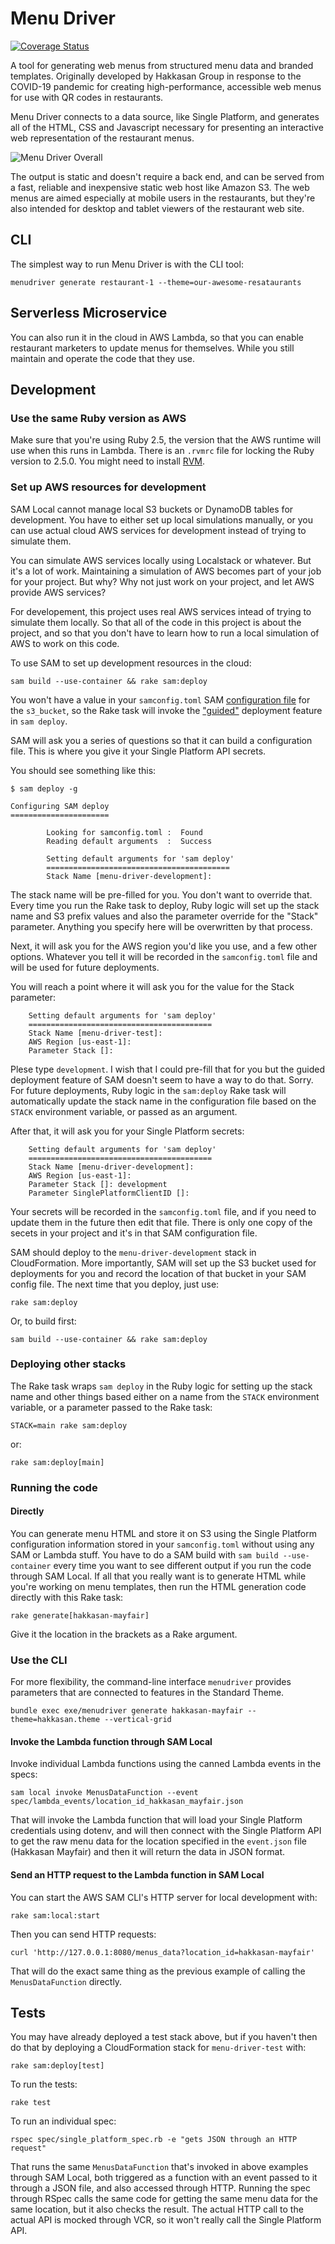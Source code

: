# Menu Driver

[![Coverage Status](https://coveralls.io/repos/github/VenueDriver/menu-driver/badge.svg?branch=production)](https://coveralls.io/github/VenueDriver/menu-driver?branch=production)

A tool for generating web menus from structured menu data and branded templates.  Originally developed by Hakkasan Group in response to the COVID-19 pandemic for creating high-performance, accessible web menus for use with QR codes in restaurants.

Menu Driver connects to a data source, like Single Platform, and generates all of the HTML, CSS and Javascript necessary for presenting an interactive web representation of the restaurant menus.

![Menu Driver Overall](https://raw.githubusercontent.com/menu-driver/menu-driver/production/docs/images/Menu_Driver_Overall.png)

The output is static and doesn't require a back end, and can be served from a fast, reliable and inexpensive static web host like Amazon S3.  The web menus are aimed especially at mobile users in the restaurants, but they're also intended for desktop and tablet viewers of the restaurant web site.

## CLI

The simplest way to run Menu Driver is with the CLI tool:

    menudriver generate restaurant-1 --theme=our-awesome-resataurants

## Serverless Microservice

You can also run it in the cloud in AWS Lambda, so that you can enable restaurant marketers to update menus for themselves.  While you still maintain and operate the code that they use.

## Development

### Use the same Ruby version as AWS

Make sure that you're using Ruby 2.5, the version that the AWS runtime will use when this runs in Lambda.  There is an `.rvmrc` file for locking the Ruby version to 2.5.0.  You might need to install [RVM](https://rvm.io/rvm/install).

### Set up AWS resources for development

SAM Local cannot manage local S3 buckets or DynamoDB tables for development.
You have to either set up local simulations manually, or you can use actual
cloud AWS services for development instead of trying to simulate them.

You can simulate AWS services locally using Localstack or whatever.  But it's
a lot of work.  Maintaining a simulation of AWS becomes part of your job for
your project.  But why?  Why not just work on your project, and let AWS
provide AWS services?

For developement, this project uses real AWS services intead of trying to
simulate them locally.  So that all of the code in this project is about the
project, and so that you don't have to learn how to run a local simulation of
AWS to work on this code.

To use SAM to set up development resources in the cloud:

    sam build --use-container && rake sam:deploy

You won't have a value in your `samconfig.toml` SAM [configuration file](https://docs.aws.amazon.com/serverless-application-model/latest/developerguide/serverless-sam-cli-config.html) for the `s3_bucket`, so the Rake task will invoke the ["guided"](https://docs.aws.amazon.com/serverless-application-model/latest/developerguide/sam-cli-command-reference-sam-deploy.html) deployment feature in `sam deploy`.

SAM will ask you a series of questions so that it can build a configuration file.  This is where you give it your Single Platform API secrets.

You should see something like this:

    $ sam deploy -g

    Configuring SAM deploy
    ======================

            Looking for samconfig.toml :  Found
            Reading default arguments  :  Success

            Setting default arguments for 'sam deploy'
            =========================================
            Stack Name [menu-driver-development]:

The stack name will be pre-filled for you.  You don't want to override that.  Every time you run the Rake task to deploy, Ruby logic will set up the stack name and S3 prefix values and also the parameter override for the "Stack" parameter.  Anything you specify here will be overwritten by that process.

Next, it will ask you for the AWS region you'd like you use, and a few other options.  Whatever you tell it will be recorded in the `samconfig.toml` file and will be used for future deployments.

You will reach a point where it will ask you for the value for the Stack parameter:

        Setting default arguments for 'sam deploy'
        =========================================
        Stack Name [menu-driver-test]:
        AWS Region [us-east-1]:
        Parameter Stack []:

Plese type `development`.  I wish that I could pre-fill that for you but the guided deployment feature of SAM doesn't seem to have a way to do that.  Sorry.  For future deployments, Ruby logic in the `sam:deploy` Rake task will automatically update the stack name in the configuration file based on the `STACK` environment variable, or passed as an argument.

After that, it will ask you for your Single Platform secrets:

        Setting default arguments for 'sam deploy'
        =========================================
        Stack Name [menu-driver-development]:
        AWS Region [us-east-1]:
        Parameter Stack []: development
        Parameter SinglePlatformClientID []:

Your secrets will be recorded in the `samconfig.toml` file, and if you need to update them in the future then edit that file.  There is only one copy of the secets in your project and it's in that SAM configuration file.

SAM should deploy to the `menu-driver-development` stack in CloudFormation.  More importantly, SAM will set up the S3 bucket used for deployments for you and record the location of that bucket in your SAM config file.  The next time that you deploy, just use:

    rake sam:deploy

Or, to build first:

    sam build --use-container && rake sam:deploy

### Deploying other stacks

The Rake task wraps `sam deploy` in the Ruby logic for setting up the stack name and other things based either on a name from the `STACK` environment variable, or a parameter passed to the Rake task:

    STACK=main rake sam:deploy

or:

    rake sam:deploy[main]

### Running the code

#### Directly

You can generate menu HTML and store it on S3 using the Single Platform
configuration information stored in your ````samconfig.toml```` without using any SAM or Lambda stuff.  You have to do a SAM build with `sam build --use-container` every time you want to see different output if you run the code through SAM Local.  If all that you really want is to generate HTML while you're working on menu templates, then run the HTML generation code directly with this Rake task:

    rake generate[hakkasan-mayfair]

Give it the location in the brackets as a Rake argument.

### Use the CLI

For more flexibility, the command-line interface `menudriver` provides parameters that are connected to features in the Standard Theme.

    bundle exec exe/menudriver generate hakkasan-mayfair --theme=hakkasan.theme --vertical-grid

#### Invoke the Lambda function through SAM Local

Invoke individual Lambda functions using the canned Lambda events in the specs:

    sam local invoke MenusDataFunction --event spec/lambda_events/location_id_hakkasan_mayfair.json

That will invoke the Lambda function that will load your Single Platform credentials using dotenv, and will then connect with the Single Platform API to get the raw menu data for the location specified in the `event.json` file (Hakkasan Mayfair) and then it will return the data in JSON format.

#### Send an HTTP request to the Lambda function in SAM Local

You can start the AWS SAM CLI's HTTP server for local development with:

    rake sam:local:start

Then you can send HTTP requests:

    curl 'http://127.0.0.1:8080/menus_data?location_id=hakkasan-mayfair'

That will do the exact same thing as the previous example of calling the `MenusDataFunction` directly.

## Tests

You may have already deployed a test stack above, but if you haven't then do that by deploying a CloudFormation stack for `menu-driver-test` with:

    rake sam:deploy[test]

To run the tests:

    rake test

To run an individual spec:

    rspec spec/single_platform_spec.rb -e "gets JSON through an HTTP request"

That runs the same `MenusDataFunction` that's invoked in above examples through SAM Local, both triggered as a function with an event passed to it through a JSON file, and also accessed through HTTP.  Running the spec through RSpec calls the same code for getting the same menu data for the same location, but it also checks the result.  The actual HTTP call to the actual API is mocked through VCR, so it won't really call the Single Platform API.
